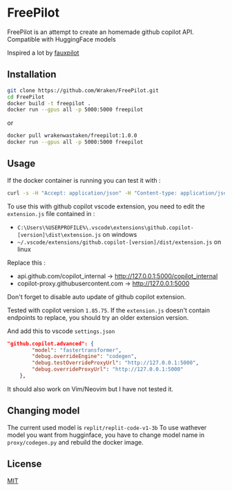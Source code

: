 # FreePilot

FreePilot is an attempt to create an homemade github copilot API.
Compatible with HuggingFace models

Inspired a lot by [fauxpilot](https://github.com/fauxpilot/fauxpilot)

## Installation

```bash
git clone https://github.com/Wraken/FreePilot.git
cd FreePilot
docker build -t freepilot .
docker run --gpus all -p 5000:5000 freepilot
```
or
```bash
docker pull wrakenwastaken/freepilot:1.0.0
docker run --gpus all -p 5000:5000 freepilot
```


## Usage
If the docker container is running you can test it with :
```bash
curl -s -H "Accept: application/json" -H "Content-type: application/json" -X POST -d '{"n":1,"model":"fastertransformer","prompt":"def hello","max_tokens":50,"temperature":0.1,"stop":["\n\n"]}' http://127.0.0.1:5000/v1/engines/codegen/completions
```

To use this with github copilot vscode extension, you need to edit the `extension.js` file contained in :
- `C:\Users\%USERPROFILE%\.vscode\extensions\github.copilot-[version]\dist\extension.js` on windows
- `~/.vscode/extensions/github.copilot-[version]/dist/extension.js` on linux

Replace this :
- api.github.com/copilot_internal -> http://127.0.0.1:5000/copilot_internal
- copilot-proxy.githubusercontent.com -> http://127.0.0.1:5000

Don't forget to disable auto update of github copilot extension.

Tested with copilot version `1.85.75`.
If the `extension.js` doesn't contain endpoints to replace, you should try an older extension version.

And add this to vscode `settings.json`

```json
"github.copilot.advanced": {
        "model": "fastertransformer",
        "debug.overrideEngine": "codegen",
        "debug.testOverrideProxyUrl": "http://127.0.0.1:5000",
        "debug.overrideProxyUrl": "http://127.0.0.1:5000"
    },
```

It should also work on Vim/Neovim but I have not tested it.

## Changing model
The current used model is `replit/replit-code-v1-3b`
To use wathever model you want from hugginface, you have to change model name in `proxy/codegen.py` and rebuild the docker image.

## License
[MIT](https://choosealicense.com/licenses/mit/)